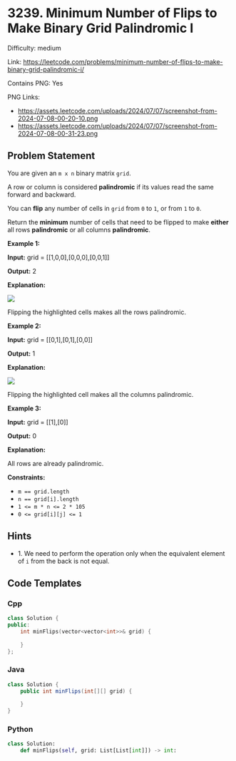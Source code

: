 # 3239. Minimum Number of Flips to Make Binary Grid Palindromic I

Difficulty: medium

Link: https://leetcode.com/problems/minimum-number-of-flips-to-make-binary-grid-palindromic-i/

Contains PNG: Yes

PNG Links:
- https://assets.leetcode.com/uploads/2024/07/07/screenshot-from-2024-07-08-00-20-10.png
- https://assets.leetcode.com/uploads/2024/07/07/screenshot-from-2024-07-08-00-31-23.png

## Problem Statement

You are given an `m x n` binary matrix `grid`.

A row or column is considered **palindromic** if its values read the same forward and backward.

You can **flip** any number of cells in `grid` from `0` to `1`, or from `1` to `0`.

Return the **minimum** number of cells that need to be flipped to make **either** all rows **palindromic** or all columns **palindromic**.

**Example 1:**

**Input:** grid \= \[\[1,0,0],\[0,0,0],\[0,0,1]]

**Output:** 2

**Explanation:**

![](https://assets.leetcode.com/uploads/2024/07/07/screenshot-from-2024-07-08-00-20-10.png)

Flipping the highlighted cells makes all the rows palindromic.

**Example 2:**

**Input:** grid \= \[\[0,1],\[0,1],\[0,0]]

**Output:** 1

**Explanation:**

![](https://assets.leetcode.com/uploads/2024/07/07/screenshot-from-2024-07-08-00-31-23.png)

Flipping the highlighted cell makes all the columns palindromic.

**Example 3:**

**Input:** grid \= \[\[1],\[0]]

**Output:** 0

**Explanation:**

All rows are already palindromic.

**Constraints:**

* `m == grid.length`
* `n == grid[i].length`
* `1 <= m * n <= 2 * 105`
* `0 <= grid[i][j] <= 1`

## Hints

- 1\. We need to perform the operation only when the equivalent element of `i` from the back is not equal.

## Code Templates

### Cpp
```cpp
class Solution {
public:
    int minFlips(vector<vector<int>>& grid) {
        
    }
};
```

### Java
```java
class Solution {
    public int minFlips(int[][] grid) {
        
    }
}
```

### Python
```python
class Solution:
    def minFlips(self, grid: List[List[int]]) -> int:
        
```

